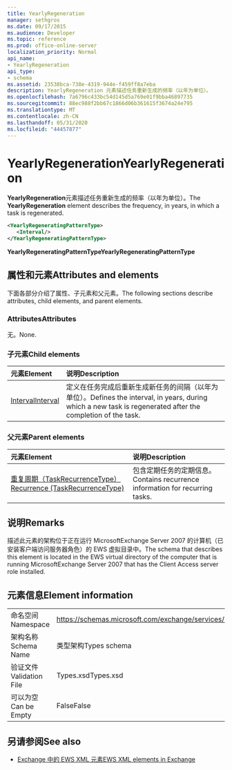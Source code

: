 ```yaml
---
title: YearlyRegeneration
manager: sethgros
ms.date: 09/17/2015
ms.audience: Developer
ms.topic: reference
ms.prod: office-online-server
localization_priority: Normal
api_name:
- YearlyRegeneration
api_type:
- schema
ms.assetid: 23538bca-738e-4319-944e-f459ff8a7eba
description: YearlyRegeneration 元素描述任务重新生成的频率（以年为单位）。
ms.openlocfilehash: 7a6796c433bc54d145d5a769e01f9bba46897735
ms.sourcegitcommit: 88ec988f2bb67c1866d06b361615f3674a24e795
ms.translationtype: MT
ms.contentlocale: zh-CN
ms.lasthandoff: 05/31/2020
ms.locfileid: "44457877"
---
```

# <a name="yearlyregeneration"></a><span data-ttu-id="9f16c-103">YearlyRegeneration</span><span class="sxs-lookup"><span data-stu-id="9f16c-103">YearlyRegeneration</span></span>

<span data-ttu-id="9f16c-104">**YearlyRegeneration**元素描述任务重新生成的频率（以年为单位）。</span><span class="sxs-lookup"><span data-stu-id="9f16c-104">The **YearlyRegeneration** element describes the frequency, in years, in which a task is regenerated.</span></span> 
  
```xml
<YearlyRegeneratingPatternType>
   <Interval/>
</YearlyRegeneratingPatternType>
```

<span data-ttu-id="9f16c-105">**YearlyRegeneratingPatternType**</span><span class="sxs-lookup"><span data-stu-id="9f16c-105">**YearlyRegeneratingPatternType**</span></span>

## <a name="attributes-and-elements"></a><span data-ttu-id="9f16c-106">属性和元素</span><span class="sxs-lookup"><span data-stu-id="9f16c-106">Attributes and elements</span></span>

<span data-ttu-id="9f16c-107">下面各部分介绍了属性、子元素和父元素。</span><span class="sxs-lookup"><span data-stu-id="9f16c-107">The following sections describe attributes, child elements, and parent elements.</span></span>
  
### <a name="attributes"></a><span data-ttu-id="9f16c-108">Attributes</span><span class="sxs-lookup"><span data-stu-id="9f16c-108">Attributes</span></span>

<span data-ttu-id="9f16c-109">无。</span><span class="sxs-lookup"><span data-stu-id="9f16c-109">None.</span></span>
  
### <a name="child-elements"></a><span data-ttu-id="9f16c-110">子元素</span><span class="sxs-lookup"><span data-stu-id="9f16c-110">Child elements</span></span>

|<span data-ttu-id="9f16c-111">**元素**</span><span class="sxs-lookup"><span data-stu-id="9f16c-111">**Element**</span></span>|<span data-ttu-id="9f16c-112">**说明**</span><span class="sxs-lookup"><span data-stu-id="9f16c-112">**Description**</span></span>|
|:-----|:-----|
|[<span data-ttu-id="9f16c-113">Interval</span><span class="sxs-lookup"><span data-stu-id="9f16c-113">Interval</span></span>](interval.md) <br/> |<span data-ttu-id="9f16c-114">定义在任务完成后重新生成新任务的间隔（以年为单位）。</span><span class="sxs-lookup"><span data-stu-id="9f16c-114">Defines the interval, in years, during which a new task is regenerated after the completion of the task.</span></span>  <br/> |
   
### <a name="parent-elements"></a><span data-ttu-id="9f16c-115">父元素</span><span class="sxs-lookup"><span data-stu-id="9f16c-115">Parent elements</span></span>

|<span data-ttu-id="9f16c-116">**元素**</span><span class="sxs-lookup"><span data-stu-id="9f16c-116">**Element**</span></span>|<span data-ttu-id="9f16c-117">**说明**</span><span class="sxs-lookup"><span data-stu-id="9f16c-117">**Description**</span></span>|
|:-----|:-----|
|[<span data-ttu-id="9f16c-118">重复周期（TaskRecurrenceType）</span><span class="sxs-lookup"><span data-stu-id="9f16c-118">Recurrence (TaskRecurrenceType)</span></span>](recurrence-taskrecurrencetype.md) <br/> |<span data-ttu-id="9f16c-119">包含定期任务的定期信息。</span><span class="sxs-lookup"><span data-stu-id="9f16c-119">Contains recurrence information for recurring tasks.</span></span>  <br/> |
   
## <a name="remarks"></a><span data-ttu-id="9f16c-120">说明</span><span class="sxs-lookup"><span data-stu-id="9f16c-120">Remarks</span></span>

<span data-ttu-id="9f16c-121">描述此元素的架构位于正在运行 MicrosoftExchange Server 2007 的计算机（已安装客户端访问服务器角色）的 EWS 虚拟目录中。</span><span class="sxs-lookup"><span data-stu-id="9f16c-121">The schema that describes this element is located in the EWS virtual directory of the computer that is running MicrosoftExchange Server 2007 that has the Client Access server role installed.</span></span> 
  
## <a name="element-information"></a><span data-ttu-id="9f16c-122">元素信息</span><span class="sxs-lookup"><span data-stu-id="9f16c-122">Element information</span></span>

|||
|:-----|:-----|
|<span data-ttu-id="9f16c-123">命名空间</span><span class="sxs-lookup"><span data-stu-id="9f16c-123">Namespace</span></span>  <br/> |https://schemas.microsoft.com/exchange/services/2006/types  <br/> |
|<span data-ttu-id="9f16c-124">架构名称</span><span class="sxs-lookup"><span data-stu-id="9f16c-124">Schema Name</span></span>  <br/> |<span data-ttu-id="9f16c-125">类型架构</span><span class="sxs-lookup"><span data-stu-id="9f16c-125">Types schema</span></span>  <br/> |
|<span data-ttu-id="9f16c-126">验证文件</span><span class="sxs-lookup"><span data-stu-id="9f16c-126">Validation File</span></span>  <br/> |<span data-ttu-id="9f16c-127">Types.xsd</span><span class="sxs-lookup"><span data-stu-id="9f16c-127">Types.xsd</span></span>  <br/> |
|<span data-ttu-id="9f16c-128">可以为空</span><span class="sxs-lookup"><span data-stu-id="9f16c-128">Can be Empty</span></span>  <br/> |<span data-ttu-id="9f16c-129">False</span><span class="sxs-lookup"><span data-stu-id="9f16c-129">False</span></span>  <br/> |
   
## <a name="see-also"></a><span data-ttu-id="9f16c-130">另请参阅</span><span class="sxs-lookup"><span data-stu-id="9f16c-130">See also</span></span>

- [<span data-ttu-id="9f16c-131">Exchange 中的 EWS XML 元素</span><span class="sxs-lookup"><span data-stu-id="9f16c-131">EWS XML elements in Exchange</span></span>](ews-xml-elements-in-exchange.md)

